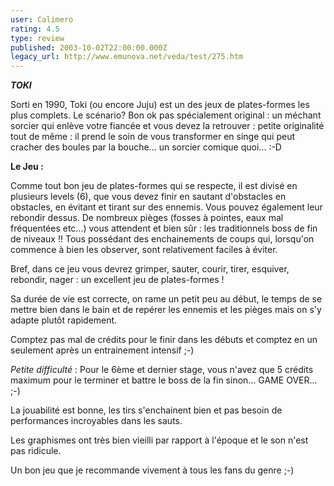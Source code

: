 ```yaml
---
user: Calimero
rating: 4.5
type: review
published: 2003-10-02T22:00:00.000Z
legacy_url: http://www.emunova.net/veda/test/275.htm
---
```

**_TOKI_**  

  

Sorti en 1990, Toki (ou encore Juju) est un des jeux de plates-formes les plus complets. Le scénario? Bon ok pas spécialement original : un méchant sorcier qui enlève votre fiancée et vous devez la retrouver : petite originalité tout de même : il prend le soin de vous transformer en singe qui peut cracher des boules par la bouche... un sorcier comique quoi... :-D  

  

**Le Jeu :**  

  

Comme tout bon jeu de plates-formes qui se respecte, il est divisé en plusieurs levels (6), que vous devez finir en sautant d'obstacles en obstacles, en évitant et tirant sur des ennemis. Vous pouvez également leur rebondir dessus. De nombreux pièges (fosses à pointes, eaux mal fréquentées etc...) vous attendent et bien sûr : les traditionnels boss de fin de niveaux !! Tous possédant des enchainements de coups qui, lorsqu'on commence à bien les observer, sont relativement faciles à éviter.  

Bref, dans ce jeu vous devrez grimper, sauter, courir, tirer, esquiver, rebondir, nager : un excellent jeu de plates-formes !  

  

Sa durée de vie est correcte, on rame un petit peu au début, le temps de se mettre bien dans le bain et de repérer les ennemis et les pièges mais on s'y adapte plutôt rapidement.  

  

Comptez pas mal de crédits pour le finir dans les débuts et comptez en un seulement après un entrainement intensif ;-)  

_Petite difficulté_ : Pour le 6ème et dernier stage, vous n'avez que 5 crédits maximum pour le terminer et battre le boss de la fin sinon... GAME OVER... ;-)  

  

La jouabilité est bonne, les tirs s'enchainent bien et pas besoin de performances incroyables dans les sauts.  

  

Les graphismes ont très bien vieilli par rapport à l'époque et le son n'est pas ridicule.  

  

Un bon jeu que je recommande vivement à tous les fans du genre ;-)